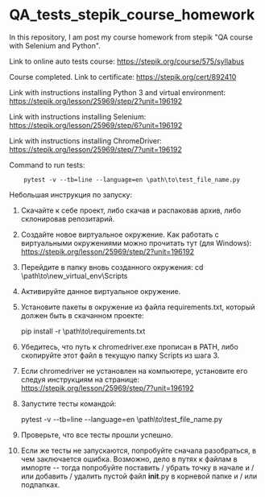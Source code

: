 # QA_tests_stepik_course_homework
In this repository, I am post my course homework from stepik "QA course with Selenium and Python".

Link to online auto tests course: 
https://stepik.org/course/575/syllabus

Course completed. Link to certificate: 
https://stepik.org/cert/892410

Link with instructions installing Python 3 and virtual environment:
https://stepik.org/lesson/25969/step/2?unit=196192

Link with instructions installing Selenium:
https://stepik.org/lesson/25969/step/6?unit=196192

Link with instructions installing ChromeDriver:
https://stepik.org/lesson/25969/step/7?unit=196192

Command to run tests:
    
        pytest -v --tb=line --language=en \path\to\test_file_name.py

Небольшая инструкция по запуску:

1. Скачайте к себе проект, либо скачав и распаковав архив, либо склонировав репозитарий.
2. Создайте новое виртуальное окружение. Kак работать с виртуальными окружениями можно прочитать тут (для Windows):
https://stepik.org/lesson/25969/step/2?unit=196192
3. Перейдите в папку вновь созданного окружения:
cd \path\to\new_virtual_env\Scripts
4. Активируйте данное виртуальное окружение.
5. Установите пакеты в окружение из файла requirements.txt, который должен быть в скачанном проекте:
   

    pip install -r \path\to\requirements.txt
   
6. Убедитесь, что путь к chromedriver.exe прописан в PATH, либо скопируйте этот файл в текущую папку Scripts из шага 3.
7. Если chromedriver не установлен на компьютере, установите его следуя инструкциям на странице:
    https://stepik.org/lesson/25969/step/7?unit=196192
8. Запустите тесты командой:


    pytest -v --tb=line --language=en \path\to\test_file_name.py
9. Проверьте, что все тесты прошли успешно.
10. Если же тесты не запускаются, попробуйте сначала разобраться, в чем заключается ошибка. 
    Возможно, дело в путях к файлам в импорте -- тогда попробуйте поставить / убрать точку в начале и / или 
    добавить / удалить пустой файл __init__.py в корневой папке и / или подпапках.

